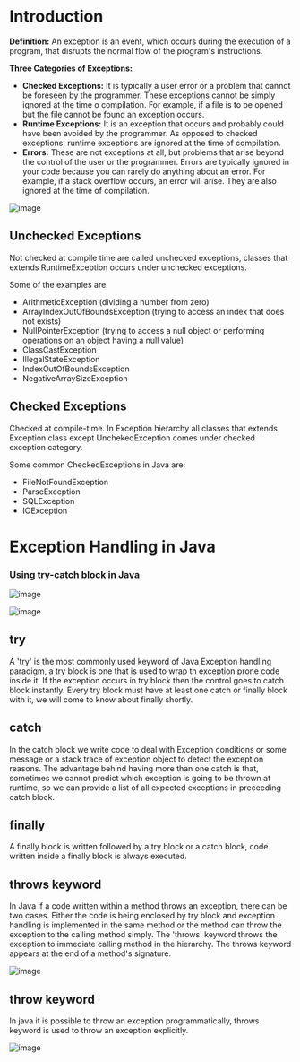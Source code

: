 # Introduction

**Definition:** An exception is an event, which occurs during the execution of a program, that disrupts the normal flow of the program's instructions.

**Three Categories of Exceptions:**
- **Checked Exceptions:** It is typically a user error or a problem that cannot be foreseen by the programmer. These exceptions cannot be simply ignored at the time o compilation. For example, if a file is to be opened but the file cannot be found an exception occurs.
- **Runtime Exceptions:** It is an exception that occurs and probably could have been avoided by the programmer. As opposed to checked exceptions, runtime exceptions are ignored at the time of compilation.
- **Errors:**  These are not exceptions at all, but problems that arise beyond the control of the user or the programmer. Errors are typically ignored in your code because you can rarely do anything about an error. For example, if a stack overflow occurs, an error will arise. They are also ignored at the time of compilation. 

![image](https://user-images.githubusercontent.com/40880896/120783550-c77b5d00-c548-11eb-8258-db7a99b71791.png)

## Unchecked Exceptions

Not checked at compile time are called unchecked exceptions, classes that extends RuntimeException occurs under unchecked exceptions.

Some of the examples are:
- ArithmeticException (dividing a number from zero)
- ArrayIndexOutOfBoundsException (trying to access an index that does not exists)
- NullPointerException (trying to access a null object or performing operations on an object having a null value)
- ClassCastException
- IllegalStateException
- IndexOutOfBoundsException
- NegativeArraySizeException

## Checked Exceptions

Checked at compile-time. In Exception hierarchy all classes that extends Exception class except UnchekedException comes under checked exception category.

Some common CheckedExceptions in Java are:
- FileNotFoundException
- ParseException
- SQLException
- IOException

# Exception Handling in Java

### Using try-catch block in Java

![image](https://user-images.githubusercontent.com/40880896/120785674-f8f52800-c54a-11eb-921b-e9a72c03e225.png)

![image](https://user-images.githubusercontent.com/40880896/120785751-0dd1bb80-c54b-11eb-983a-00418ec1ef73.png)

## try 

A 'try' is the most commonly used keyword of Java Exception handling paradigm, a try block is one that is used to wrap th exception prone code inside it. 
If the exception occurs in try block then the control goes to catch block instantly. Every try block must have at least one catch or finally block with it, we will come to know about finally shortly.

## catch 

In the catch block we write code to deal with Exception conditions or some message or a stack trace of exception object to detect the exception reasons.
The advantage behind having more than one catch is that, sometimes we cannot predict which exception is going to be thrown at runtime, so we can provide a list of all expected exceptions in preceeding catch block.

## finally

A finally block is written followed by a try block or a catch block, code written inside a finally block is always executed.

## throws keyword

In Java if a code written within a method throws an exception, there can be two cases.
Either the code is being enclosed by try block and exception handling is implemented in the same method or the method can throw the exception to the calling method simply.
The 'throws' keyword throws the exception to immediate calling method in the hierarchy. The throws keyword appears at the end of a method's signature.

![image](https://user-images.githubusercontent.com/40880896/120791667-1c6fa100-c552-11eb-9cb4-01b3a06aae2b.png)

## throw keyword

In java it is possible to throw an exception programmatically, throws keyword is used to throw an exception explicitly. 

![image](https://user-images.githubusercontent.com/40880896/120792050-94d66200-c552-11eb-9ae1-629359e7b2ce.png)

